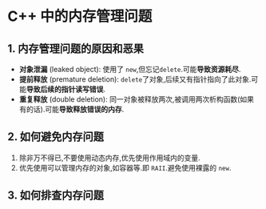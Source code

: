 # C++ 中的内存管理问题

## 1. 内存管理问题的原因和恶果

- **对象泄漏** (leaked object): 使用了 `new`,但忘记`delete`.可能**导致资源耗尽**.
- **提前释放** (premature deletion): `delete`了对象,后续又有指针指向了此对象.可能**导致后续的指针读写错误**.
- **重复释放** (double deletion): 同一对象被释放两次,被调用两次析构函数(如果有的话).可能**导致释放错误的内存**.

## 2. 如何避免内存问题

1. 除非万不得已,不要使用动态内存,优先使用作用域内的变量.
2. 优先使用可以管理内存的对象,如容器等.即 `RAII`.避免使用裸露的 `new`.

## 3. 如何排查内存问题

